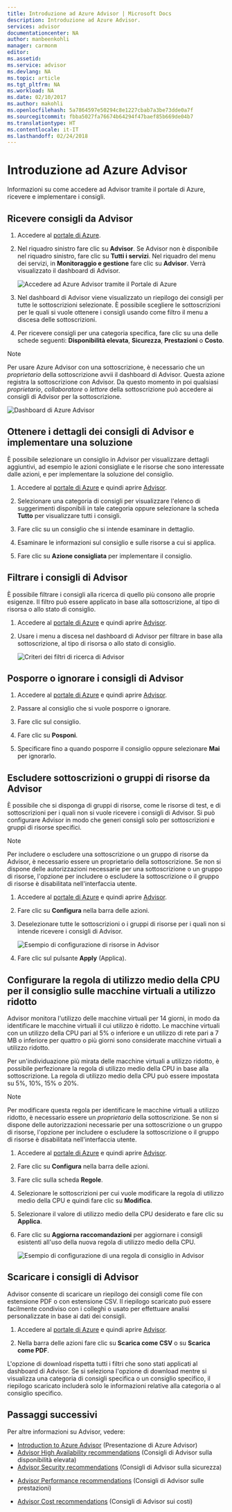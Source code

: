 ```yaml
---
title: Introduzione ad Azure Advisor | Microsoft Docs
description: Introduzione ad Azure Advisor.
services: advisor
documentationcenter: NA
author: manbeenkohli
manager: carmonm
editor: 
ms.assetid: 
ms.service: advisor
ms.devlang: NA
ms.topic: article
ms.tgt_pltfrm: NA
ms.workload: NA
ms.date: 02/10/2017
ms.author: makohli
ms.openlocfilehash: 5a7864597e50294c8e1227cbab7a3be73dde0a7f
ms.sourcegitcommit: fbba5027fa76674b64294f47baef85b669de04b7
ms.translationtype: HT
ms.contentlocale: it-IT
ms.lasthandoff: 02/24/2018
---
```

# <a name="get-started-with-azure-advisor"></a>Introduzione ad Azure Advisor

Informazioni su come accedere ad Advisor tramite il portale di Azure, ricevere e implementare i consigli.

## <a name="get-advisor-recommendations"></a>Ricevere consigli da Advisor

1. Accedere al [portale di Azure](https://portal.azure.com).

2. Nel riquadro sinistro fare clic su **Advisor**.  Se Advisor non è disponibile nel riquadro sinistro, fare clic su **Tutti i servizi**.  Nel riquadro del menu dei servizi, in **Monitoraggio e gestione** fare clic su **Advisor**.
 Verrà visualizzato il dashboard di Advisor.

   ![Accedere ad Azure Advisor tramite il Portale di Azure](./media/advisor-get-started/advisor-portal-menu.png) 

4. Nel dashboard di Advisor viene visualizzato un riepilogo dei consigli per tutte le sottoscrizioni selezionate.  È possibile scegliere le sottoscrizioni per le quali si vuole ottenere i consigli usando come filtro il menu a discesa delle sottoscrizioni.

5. Per ricevere consigli per una categoria specifica, fare clic su una delle schede seguenti: **Disponibilità elevata**, **Sicurezza**, **Prestazioni** o **Costo**.
 
> [!NOTE]
> Per usare Azure Advisor con una sottoscrizione, è necessario che un *proprietario* della sottoscrizione avvii il dashboard di Advisor.  Questa azione registra la sottoscrizione con Advisor.  Da questo momento in poi qualsiasi *proprietario*, *collaboratore* o *lettore* della sottoscrizione può accedere ai consigli di Advisor per la sottoscrizione.  

  ![Dashboard di Azure Advisor](./media/advisor-overview/advisor-dashboard.png)

## <a name="get-advisor-recommendation-details-and-implement-a-solution"></a>Ottenere i dettagli dei consigli di Advisor e implementare una soluzione

È possibile selezionare un consiglio in Advisor per visualizzare dettagli aggiuntivi, ad esempio le azioni consigliate e le risorse che sono interessate dalle azioni, e per implementare la soluzione del consiglio.  

1. Accedere al [portale di Azure](https://portal.azure.com) e quindi aprire [Advisor](https://aka.ms/azureadvisordashboard).

2. Selezionare una categoria di consigli per visualizzare l'elenco di suggerimenti disponibili in tale categoria oppure selezionare la scheda **Tutto** per visualizzare tutti i consigli.

3. Fare clic su un consiglio che si intende esaminare in dettaglio.

4. Esaminare le informazioni sul consiglio e sulle risorse a cui si applica.

5. Fare clic su **Azione consigliata** per implementare il consiglio.

## <a name="filter-advisor-recommendations"></a>Filtrare i consigli di Advisor

È possibile filtrare i consigli alla ricerca di quello più consono alle proprie esigenze.  Il filtro può essere applicato in base alla sottoscrizione, al tipo di risorsa o allo stato di consiglio.  

1. Accedere al [portale di Azure](https://portal.azure.com) e quindi aprire [Advisor](https://aka.ms/azureadvisordashboard).

2.  Usare i menu a discesa nel dashboard di Advisor per filtrare in base alla sottoscrizione, al tipo di risorsa o allo stato di consiglio.

    ![Criteri dei filtri di ricerca di Advisor](./media/advisor-get-started/advisor-filters.png)

## <a name="postpone-or-dismiss-advisor-recommendations"></a>Posporre o ignorare i consigli di Advisor

1. Accedere al [portale di Azure](https://portal.azure.com) e quindi aprire [Advisor](https://aka.ms/azureadvisordashboard).

2. Passare al consiglio che si vuole posporre o ignorare.

3. Fare clic sul consiglio.

4. Fare clic su **Posponi**. 

5. Specificare fino a quando posporre il consiglio oppure selezionare **Mai** per ignorarlo.

## <a name="exclude-subscriptions-or-resource-groups-from-advisor"></a>Escludere sottoscrizioni o gruppi di risorse da Advisor

È possibile che si disponga di gruppi di risorse, come le risorse di test, e di sottoscrizioni per i quali non si vuole ricevere i consigli di Advisor.  Si può configurare Advisor in modo che generi consigli solo per sottoscrizioni e gruppi di risorse specifici.

> [!NOTE]
> Per includere o escludere una sottoscrizione o un gruppo di risorse da Advisor, è necessario essere un proprietario della sottoscrizione.  Se non si dispone delle autorizzazioni necessarie per una sottoscrizione o un gruppo di risorse, l'opzione per includere o escludere la sottoscrizione o il gruppo di risorse è disabilitata nell'interfaccia utente.

1. Accedere al [portale di Azure](https://portal.azure.com) e quindi aprire [Advisor](https://aka.ms/azureadvisordashboard).

2. Fare clic su **Configura** nella barra delle azioni.

3. Deselezionare tutte le sottoscrizioni o i gruppi di risorse per i quali non si intende ricevere i consigli di Advisor.

    ![Esempio di configurazione di risorse in Advisor](./media/advisor-get-started/advisor-configure-resources.png)

4. Fare clic sul pulsante **Apply** (Applica).

## <a name="configure-the-average-cpu-utilization-rule-for-the-low-usage-virtual-machine-recommendation"></a>Configurare la regola di utilizzo medio della CPU per il consiglio sulle macchine virtuali a utilizzo ridotto

Advisor monitora l'utilizzo delle macchine virtuali per 14 giorni, in modo da identificare le macchine virtuali il cui utilizzo è ridotto. Le macchine virtuali con un utilizzo della CPU pari al 5% o inferiore e un utilizzo di rete pari a 7 MB o inferiore per quattro o più giorni sono considerate macchine virtuali a utilizzo ridotto.

Per un'individuazione più mirata delle macchine virtuali a utilizzo ridotto, è possibile perfezionare la regola di utilizzo medio della CPU in base alla sottoscrizione.  La regola di utilizzo medio della CPU può essere impostata su 5%, 10%, 15% o 20%.

> [!NOTE]
> Per modificare questa regola per identificare le macchine virtuali a utilizzo ridotto, è necessario essere un *proprietario* della sottoscrizione.  Se non si dispone delle autorizzazioni necessarie per una sottoscrizione o un gruppo di risorse, l'opzione per includere o escludere la sottoscrizione o il gruppo di risorse è disabilitata nell'interfaccia utente. 

1. Accedere al [portale di Azure](https://portal.azure.com) e quindi aprire [Advisor](https://aka.ms/azureadvisordashboard).

2. Fare clic su **Configura** nella barra delle azioni.

3. Fare clic sulla scheda **Regole**.

4. Selezionare le sottoscrizioni per cui vuole modificare la regola di utilizzo medio della CPU e quindi fare clic su **Modifica**.

5. Selezionare il valore di utilizzo medio della CPU desiderato e fare clic su **Applica**.

6. Fare clic su **Aggiorna raccomandazioni** per aggiornare i consigli esistenti all'uso della nuova regola di utilizzo medio della CPU. 

   ![Esempio di configurazione di una regola di consiglio in Advisor](./media/advisor-get-started/advisor-configure-rules.png)

## <a name="download-your-advisor-recommendations"></a>Scaricare i consigli di Advisor

Advisor consente di scaricare un riepilogo dei consigli  come file con estensione PDF o con estensione CSV.  Il riepilogo scaricato può essere facilmente condiviso con i colleghi o usato per effettuare analisi personalizzate in base ai dati dei consigli.

1. Accedere al [portale di Azure](https://portal.azure.com) e quindi aprire [Advisor](https://aka.ms/azureadvisordashboard).

2. Nella barra delle azioni fare clic su **Scarica come CSV** o su **Scarica come PDF**.

L'opzione di download rispetta tutti i filtri che sono stati applicati al dashboard di Advisor.  Se si seleziona l'opzione di download mentre si visualizza una categoria di consigli specifica o un consiglio specifico, il riepilogo scaricato includerà solo le informazioni relative alla categoria o al consiglio specifico. 

## <a name="next-steps"></a>Passaggi successivi

Per altre informazioni su Advisor, vedere:
* [Introduction to Azure Advisor](advisor-overview.md) (Presentazione di Azure Advisor)
* [Advisor High Availability recommendations](advisor-high-availability-recommendations.md) (Consigli di Advisor sulla disponibilità elevata)
* [Advisor Security recommendations](advisor-security-recommendations.md) (Consigli di Advisor sulla sicurezza)
-  [Advisor Performance recommendations](advisor-performance-recommendations.md) (Consigli di Advisor sulle prestazioni)
* [Advisor Cost recommendations](advisor-performance-recommendations.md) (Consigli di Advisor sui costi)
